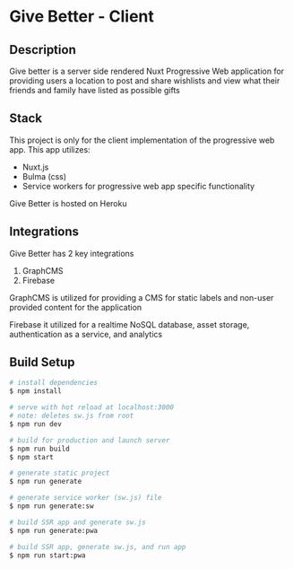 # Give Better - Client

## Description

Give better is a server side rendered Nuxt Progressive Web application for providing users a location to post and share wishlists and view what their friends and family have listed as possible gifts

## Stack

This project is only for the client implementation of the progressive web app. This app utilizes:
- Nuxt.js
- Bulma (css)
- Service workers for progressive web app specific functionality

Give Better is hosted on Heroku

## Integrations

Give Better has 2 key integrations

1) GraphCMS
2) Firebase

GraphCMS is utilized for providing a CMS for static labels and non-user provided content for the application

Firebase it utilized for a realtime NoSQL database, asset storage, authentication as a service, and analytics


## Build Setup

``` bash
# install dependencies
$ npm install

# serve with hot reload at localhost:3000
# note: deletes sw.js from root
$ npm run dev

# build for production and launch server
$ npm run build
$ npm start

# generate static project
$ npm run generate

# generate service worker (sw.js) file
$ npm run generate:sw

# build SSR app and generate sw.js
$ npm run generate:pwa

# build SSR app, generate sw.js, and run app
$ npm run start:pwa
```
